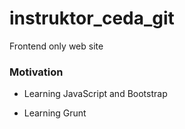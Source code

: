 # instruktor_ceda_git
Frontend only web site

### Motivation
* Learning JavaScript and Bootstrap

* Learning Grunt


